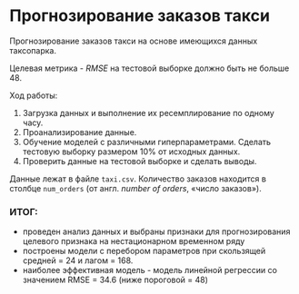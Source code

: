 #  Прогнозирование заказов такси

Прогнозирование заказов такси на основе имеющихся данных таксопарка.

Целевая метрика - *RMSE* на тестовой выборке должно быть не больше 48.

Ход работы:

1. Загрузка данных и выполнение их ресемплирование по одному часу.
2. Проанализирование данные.
3. Обучение моделей с различными гиперпараметрами. Сделать тестовую выборку размером 10% от исходных данных.
4. Проверить данные на тестовой выборке и сделать выводы.

Данные лежат в файле `taxi.csv`. Количество заказов находится в столбце `num_orders` (от англ. *number of orders*, «число заказов»).

### ИТОГ:
- проведен анализ данных и выбраны признаки для прогнозирования целевого признака на нестационарном временном ряду
- построены модели с перебором параметров при скользящей средней = 24 и лагом = 168. 
- наиболее эффективная модель - модель линейной регрессии со значением RMSE = 34.6 (ниже пороговой = 48)
